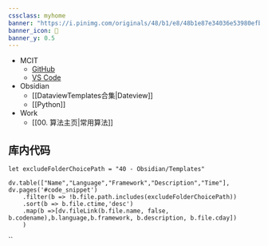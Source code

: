 ```yaml
---
cssclass: myhome
banner: "https://i.pinimg.com/originals/48/b1/e8/48b1e87e34036e53980efba9baa2f7d4.gif"
banner_icon: 📓
banner_y: 0.5
---
```


- MCIT
	- [GitHub](https://github.com/xxxxxx/MCIT)
	- [VS Code](vscode://file/Users/xxxxxx/MCIT/MCIT.code-workspace)
- Obsidian
	- [[DataviewTemplates合集|Dateview]]
	- [[Python]]
- Work
	- [[00. 算法主页|常用算法]]


## 库内代码

```dataviewjs
let excludeFolderChoicePath = "40 - Obsidian/Templates"

dv.table(["Name","Language","Framework","Description","Time"], dv.pages('#code_snippet')
	.filter(b => !b.file.path.includes(excludeFolderChoicePath))
	.sort(b => b.file.ctime,'desc')
	.map(b =>[dv.fileLink(b.file.name, false, b.codename),b.language,b.framework, b.description, b.file.cday])
	)
```

``

